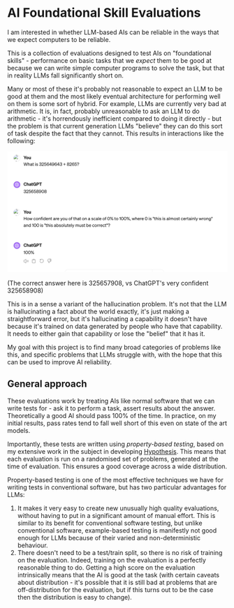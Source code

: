 # AI Foundational Skill Evaluations

I am interested in whether LLM-based AIs can be reliable in the ways that we expect computers to be reliable.

This is a collection of evaluations designed to test AIs on "foundational skills" - performance on basic tasks that we *expect* them to be good at because we can write simple computer programs to solve the task, but that in reality LLMs fall significantly short on.

Many or most of these it's probably not reasonable to expect an LLM to be good at them and the most likely eventual architecture for performing well on them is some sort of hybrid. For example, LLMs are currently very bad at arithmetic. It is, in fact, probably unreasonable to ask an LLM to do arithmetic - it's horrendously inefficient compared to doing it directly - but the problem is that current generation LLMs "believe" they can do this sort of task
despite the fact that they cannot. This results in interactions like the following:

![ChatGPT getting a sum confidently wrong](/images/bad-sum.png)

(The correct answer here is 325657908, vs ChatGPT's very confident 325658908)

This is in a sense a variant of the hallucination problem. It's not that the LLM is hallucinating a fact about the world exactly, it's just making a straightforward error, but it's hallucinating a capability it doesn't have because it's trained on data generated by people who have that capability. It needs to either gain that capability or lose the "belief" that it has it.

My goal with this project is to find many broad categories of problems like this, and specific problems that LLMs struggle with, with the hope that this can be used to improve AI reliability.

## General approach

These evaluations work by treating AIs like normal software that we can write tests for - ask it to perform a task,
assert results about the answer. Theoretically a good AI should pass 100% of the time. In practice, on my initial
results, pass rates tend to fall well short of this even on state of the art models.

Importantly, these tests are written using *property-based testing*, based on my extensive work in the subject
in developing [Hypothesis](https://github.com/HypothesisWorks/hypothesis). This means that each evaluation is
run on a randomised set of problems, generated at the time of evaluation. This ensures a good coverage across
a wide distribution.

Property-based testing is one of the most effective techniques we have for writing tests in conventional software,
but has two particular advantages for LLMs:

1. It makes it very easy to create new unusually high quality evaluations, without having to put in a significant amount of manual effort. This is similar to its benefit for conventional software testing, but unlike conventional software, example-based testing is manifestly not good enough for LLMs because of their varied and non-deterministic behaviour.
2. There doesn't need to be a test/train split, so there is no risk of training on the evaluation. Indeed, training on the evaluation is a perfectly reasonable thing to do. Getting a high score on the evaluation intrinsically means that the AI is good at the task (with certain caveats about distribution - it's possible that it is still bad at problems that are off-distribution for the evaluation, but if this turns out to be the case then the distribution is easy to change).